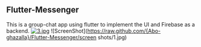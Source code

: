 ## Flutter-Messenger
This is a group-chat app using flutter to implement the UI and Firebase as a backend.
[![3.jpg](https://i.postimg.cc/TYwsvgM2/3.jpg)](https://postimg.cc/mhvjQcgK)
![ScreenShot](https://raw.github.com/{Abo-ghazalla}/Flutter-Messenger/screen shots/1.jpg)
